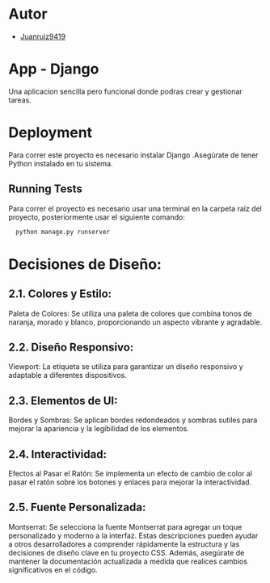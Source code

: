 # Autor
- [Juanruiz9419](https://github.com/Juanruiz9419)

# App - Django
Una aplicacion sencilla pero funcional donde podras crear y gestionar tareas.

# Deployment
Para correr este proyecto es necesario instalar Django .Asegúrate de tener Python instalado en tu sistema.

## Running Tests

Para correr el proyecto es necesario usar una terminal en la carpeta raiz del proyecto, posteriormente usar el siguiente comando:

```bash
  python manage.py runserver
```


# Decisiones de Diseño:

## 2.1. Colores y Estilo:
Paleta de Colores: Se utiliza una paleta de colores que combina tonos de naranja, morado y blanco, proporcionando un aspecto vibrante y agradable.
## 2.2. Diseño Responsivo:
Viewport: La etiqueta <meta name="viewport"> se utiliza para garantizar un diseño responsivo y adaptable a diferentes dispositivos.
## 2.3. Elementos de UI:
Bordes y Sombras: Se aplican bordes redondeados y sombras sutiles para mejorar la apariencia y la legibilidad de los elementos.
## 2.4. Interactividad:
Efectos al Pasar el Ratón: Se implementa un efecto de cambio de color al pasar el ratón sobre los botones y enlaces para mejorar la interactividad.
## 2.5. Fuente Personalizada:
Montserrat: Se selecciona la fuente Montserrat para agregar un toque personalizado y moderno a la interfaz.
Estas descripciones pueden ayudar a otros desarrolladores a comprender rápidamente la estructura y las decisiones de diseño clave en tu proyecto CSS. Además, asegúrate de mantener la documentación actualizada a medida que realices cambios significativos en el código.